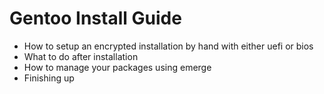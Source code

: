 # Gentoo Install Guide
- How to setup an encrypted installation by hand with either uefi or bios
- What to do after installation
- How to manage your packages using emerge
- Finishing up
